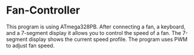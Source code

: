 # Fan-Controller
  This program is using ATmega328PB. After connecting a fan, a keyboard, and a 7-segment display it allows you to control the speed of a fan. The 7-segment display shows the current speed profile. The program uses PWM to adjust fan speed.
